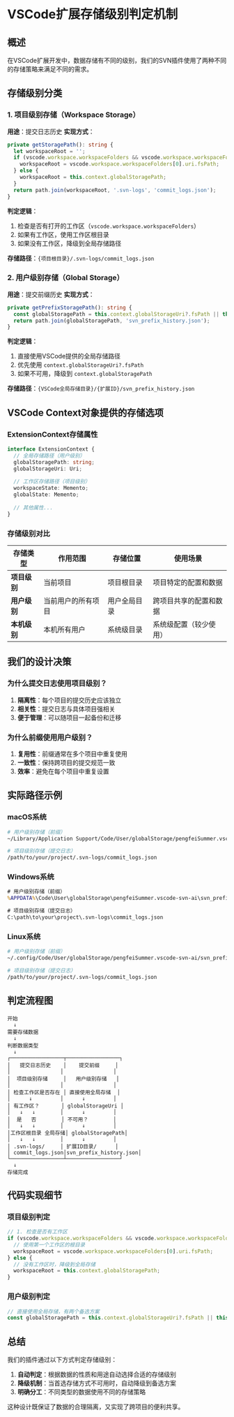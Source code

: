 # VSCode扩展存储级别判定机制

## 概述

在VSCode扩展开发中，数据存储有不同的级别，我们的SVN插件使用了两种不同的存储策略来满足不同的需求。

## 存储级别分类

### 1. 项目级别存储（Workspace Storage）
**用途**：提交日志历史
**实现方式**：
```typescript
private getStoragePath(): string {
  let workspaceRoot = '';
  if (vscode.workspace.workspaceFolders && vscode.workspace.workspaceFolders.length > 0) {
    workspaceRoot = vscode.workspace.workspaceFolders[0].uri.fsPath;
  } else {
    workspaceRoot = this.context.globalStoragePath;
  }
  return path.join(workspaceRoot, '.svn-logs', 'commit_logs.json');
}
```

**判定逻辑**：
1. 检查是否有打开的工作区（`vscode.workspace.workspaceFolders`）
2. 如果有工作区，使用工作区根目录
3. 如果没有工作区，降级到全局存储路径

**存储路径**：`{项目根目录}/.svn-logs/commit_logs.json`

### 2. 用户级别存储（Global Storage）
**用途**：提交前缀历史
**实现方式**：
```typescript
private getPrefixStoragePath(): string {
  const globalStoragePath = this.context.globalStorageUri?.fsPath || this.context.globalStoragePath;
  return path.join(globalStoragePath, 'svn_prefix_history.json');
}
```

**判定逻辑**：
1. 直接使用VSCode提供的全局存储路径
2. 优先使用 `context.globalStorageUri?.fsPath`
3. 如果不可用，降级到 `context.globalStoragePath`

**存储路径**：`{VSCode全局存储目录}/{扩展ID}/svn_prefix_history.json`

## VSCode Context对象提供的存储选项

### ExtensionContext存储属性

```typescript
interface ExtensionContext {
  // 全局存储路径（用户级别）
  globalStoragePath: string;
  globalStorageUri: Uri;
  
  // 工作区存储路径（项目级别）
  workspaceState: Memento;
  globalState: Memento;
  
  // 其他属性...
}
```

### 存储级别对比

| 存储类型 | 作用范围 | 存储位置 | 使用场景 |
|---------|---------|---------|---------|
| **项目级别** | 当前项目 | 项目根目录 | 项目特定的配置和数据 |
| **用户级别** | 当前用户的所有项目 | 用户全局目录 | 跨项目共享的配置和数据 |
| **本机级别** | 本机所有用户 | 系统级目录 | 系统级配置（较少使用） |

## 我们的设计决策

### 为什么提交日志使用项目级别？
1. **隔离性**：每个项目的提交历史应该独立
2. **相关性**：提交日志与具体项目强相关
3. **便于管理**：可以随项目一起备份和迁移

### 为什么前缀使用用户级别？
1. **复用性**：前缀通常在多个项目中重复使用
2. **一致性**：保持跨项目的提交规范一致
3. **效率**：避免在每个项目中重复设置

## 实际路径示例

### macOS系统
```bash
# 用户级别存储（前缀）
~/Library/Application Support/Code/User/globalStorage/pengfeiSummer.vscode-svn-ai/svn_prefix_history.json

# 项目级别存储（提交日志）
/path/to/your/project/.svn-logs/commit_logs.json
```

### Windows系统
```cmd
# 用户级别存储（前缀）
%APPDATA%\Code\User\globalStorage\pengfeiSummer.vscode-svn-ai\svn_prefix_history.json

# 项目级别存储（提交日志）
C:\path\to\your\project\.svn-logs\commit_logs.json
```

### Linux系统
```bash
# 用户级别存储（前缀）
~/.config/Code/User/globalStorage/pengfeiSummer.vscode-svn-ai/svn_prefix_history.json

# 项目级别存储（提交日志）
/path/to/your/project/.svn-logs/commit_logs.json
```

## 判定流程图

```
开始
  ↓
需要存储数据
  ↓
判断数据类型
  ↓
┌─────────────────┬─────────────────┐
│   提交日志历史    │    提交前缀     │
│                │                │
│  项目级别存储     │   用户级别存储   │
│                │                │
│ 检查工作区是否存在 │ 直接使用全局存储  │
│      ↓         │      ↓         │
│ 有工作区？       │ globalStorageUri │
│   ↓   ↓        │      ↓         │
│  是   否        │ 不可用？        │
│   ↓   ↓        │      ↓         │
│工作区根目录 全局存储│ globalStoragePath│
│   ↓   ↓        │      ↓         │
│ .svn-logs/     │ 扩展ID目录/      │
│ commit_logs.json│svn_prefix_history.json│
└─────────────────┴─────────────────┘
  ↓
存储完成
```

## 代码实现细节

### 项目级别判定
```typescript
// 1. 检查是否有工作区
if (vscode.workspace.workspaceFolders && vscode.workspace.workspaceFolders.length > 0) {
  // 使用第一个工作区的根目录
  workspaceRoot = vscode.workspace.workspaceFolders[0].uri.fsPath;
} else {
  // 没有工作区时，降级到全局存储
  workspaceRoot = this.context.globalStoragePath;
}
```

### 用户级别判定
```typescript
// 直接使用全局存储，有两个备选方案
const globalStoragePath = this.context.globalStorageUri?.fsPath || this.context.globalStoragePath;
```

## 总结

我们的插件通过以下方式判定存储级别：

1. **自动判定**：根据数据的性质和用途自动选择合适的存储级别
2. **降级机制**：当首选存储方式不可用时，自动降级到备选方案
3. **明确分工**：不同类型的数据使用不同的存储策略

这种设计既保证了数据的合理隔离，又实现了跨项目的便利共享。 